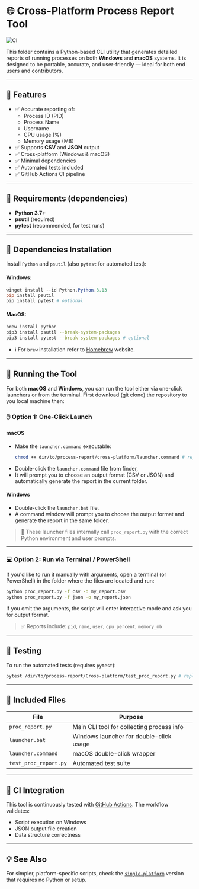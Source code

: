 # 🌐 Cross-Platform Process Report Tool

![CI](https://github.com/Arsenoid2/process-report/actions/workflows/test.yml/badge.svg)

This folder contains a Python-based CLI utility that generates detailed reports of running processes on both **Windows** and **macOS** systems. It is designed to be portable, accurate, and user-friendly — ideal for both end users and contributors.

---

## 🚀 Features

- ✅ Accurate reporting of:
  - Process ID (PID)
  - Process Name
  - Username
  - CPU usage (%)
  - Memory usage (MB)
- ✅ Supports **CSV** and **JSON** output
- ✅ Cross-platform (Windows & macOS)
- ✅ Minimal dependencies
- ✅ Automated tests included
- ✅ GitHub Actions CI pipeline

---

## 🐍 Requirements (dependencies)

- **Python 3.7+**
- **psutil** (required)
- **pytest** (recommended, for test runs)

---

## 💾 Dependencies Installation

Install `Python` and `psutil` (also `pytest` for automated test):

#### Windows:
```powershell
winget install --id Python.Python.3.13
pip install psutil
pip install pytest # optional
```

#### MacOS:
```bash
brew install python
pip3 install psutil --break-system-packages
pip3 install pytest --break-system-packages # optional
```
* ℹ️ For `brew` installation refer to [Homebrew](https://brew.sh/) website.

---

## 🧪 Running the Tool

For both **macOS** and **Windows**, you can run the tool either via one-click launchers or from the terminal. First download (git clone) the repository to you local machine then:

### 🖱️ Option 1: One-Click Launch

#### macOS
- Make the `launcher.command` executable:
    ```bash
    chmod +x dir/to/process-report/cross-platform/launcher.command # replace dir/to with actual dir
    ```
- Double-click the `launcher.command` file from finder,
- It will prompt you to choose an output format (CSV or JSON) and automatically generate the report in the current folder.

#### Windows
- Double-click the `launcher.bat` file.
- A command window will prompt you to choose the output format and generate the report in the same folder.

> 📌 These launcher files internally call `proc_report.py` with the correct Python environment and user prompts.

---

### 💻 Option 2: Run via Terminal / PowerShell

If you'd like to run it manually with arguments, open a terminal (or PowerShell) in the folder where the files are located and run:

```bash
python proc_report.py -f csv -o my_report.csv
python proc_report.py -f json -o my_report.json
```

If you omit the arguments, the script will enter interactive mode and ask you for output format.

> ✅ Reports include: `pid`, `name`, `user`, `cpu_percent`, `memory_mb`

---

## 🧪 Testing

To run the automated tests (requires `pytest`):

```bash
pytest /dir/to/process-report/Cross-platform/test_proc_report.py # replace /dir/to with the actual dir
```

---

## 📂 Included Files

| File                | Purpose                                  |
|---------------------|------------------------------------------|
| `proc_report.py`     | Main CLI tool for collecting process info |
| `launcher.bat`       | Windows launcher for double-click usage  |
| `launcher.command`   | macOS double-click wrapper                |
| `test_proc_report.py`| Automated test suite                     |

---

## 🤖 CI Integration

This tool is continuously tested with [GitHub Actions](https://github.com/Arsenoid2/process-report/actions). The workflow validates:
- Script execution on Windows
- JSON output file creation
- Data structure correctness

---

## 💡 See Also

For simpler, platform-specific scripts, check the [`single-platform`](https://github.com/Arsenoid2/process-report/tree/c71788a9ecc9d8324de19608c725f202820376e9/Single-platform) version that requires no Python or setup.
